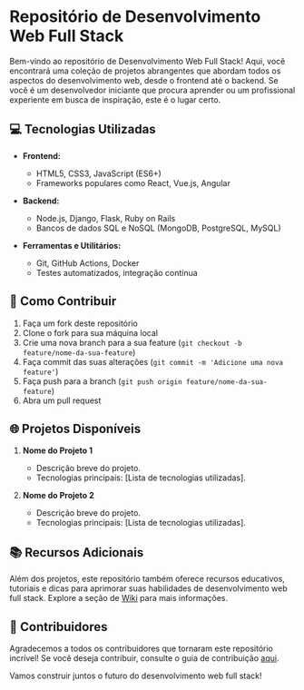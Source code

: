 # Repositório de Desenvolvimento Web Full Stack

Bem-vindo ao repositório de Desenvolvimento Web Full Stack! Aqui, você encontrará uma coleção de projetos abrangentes que abordam todos os aspectos do desenvolvimento web, desde o frontend até o backend. Se você é um desenvolvedor iniciante que procura aprender ou um profissional experiente em busca de inspiração, este é o lugar certo.

## 💻 Tecnologias Utilizadas

- **Frontend:**
  - HTML5, CSS3, JavaScript (ES6+)
  - Frameworks populares como React, Vue.js, Angular
  
- **Backend:**
  - Node.js, Django, Flask, Ruby on Rails
  - Bancos de dados SQL e NoSQL (MongoDB, PostgreSQL, MySQL)

- **Ferramentas e Utilitários:**
  - Git, GitHub Actions, Docker
  - Testes automatizados, integração contínua

## 🚀 Como Contribuir

1. Faça um fork deste repositório
2. Clone o fork para sua máquina local
3. Crie uma nova branch para a sua feature (`git checkout -b feature/nome-da-sua-feature`)
4. Faça commit das suas alterações (`git commit -m 'Adicione uma nova feature'`)
5. Faça push para a branch (`git push origin feature/nome-da-sua-feature`)
6. Abra um pull request

## 🌐 Projetos Disponíveis

1. **Nome do Projeto 1**
   - Descrição breve do projeto.
   - Tecnologias principais: [Lista de tecnologias utilizadas].

2. **Nome do Projeto 2**
   - Descrição breve do projeto.
   - Tecnologias principais: [Lista de tecnologias utilizadas].

## 📚 Recursos Adicionais

Além dos projetos, este repositório também oferece recursos educativos, tutoriais e dicas para aprimorar suas habilidades de desenvolvimento web full stack. Explore a seção de [Wiki](wiki) para mais informações.

## 🤝 Contribuidores

Agradecemos a todos os contribuidores que tornaram este repositório incrível! Se você deseja contribuir, consulte o guia de contribuição [aqui](CONTRIBUTING.md).

Vamos construir juntos o futuro do desenvolvimento web full stack!
